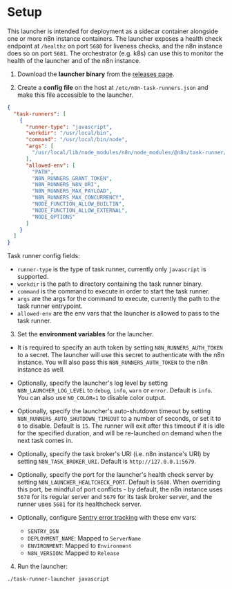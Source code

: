 # Setup

This launcher is intended for deployment as a sidecar container alongside one or more n8n instance containers. The launcher exposes a health check endpoint at `/healthz` on port `5680` for liveness checks, and the n8n instance does so on port `5681`. The orchestrator (e.g. k8s) can use this to monitor the health of the launcher and of the n8n instance.

1. Download the **launcher binary** from the [releases page](https://github.com/n8n-io/task-runner-launcher/releases).

2. Create a **config file** on the host at `/etc/n8n-task-runners.json` and make this file accessible to the launcher.

```json
{
  "task-runners": [
    {
      "runner-type": "javascript",
      "workdir": "/usr/local/bin",
      "command": "/usr/local/bin/node",
      "args": [
        "/usr/local/lib/node_modules/n8n/node_modules/@n8n/task-runner/dist/start.js"
      ],
      "allowed-env": [
        "PATH",
        "N8N_RUNNERS_GRANT_TOKEN",
        "N8N_RUNNERS_N8N_URI",
        "N8N_RUNNERS_MAX_PAYLOAD",
        "N8N_RUNNERS_MAX_CONCURRENCY",
        "NODE_FUNCTION_ALLOW_BUILTIN",
        "NODE_FUNCTION_ALLOW_EXTERNAL",
        "NODE_OPTIONS"
      ]
    }
  ]
}
```

Task runner config fields:

- `runner-type` is the type of task runner, currently only `javascript` is supported.
- `workdir` is the path to directory containing the task runner binary.
- `command` is the command to execute in order to start the task runner.
- `args` are the args for the command to execute, currently the path to the task runner entrypoint.
- `allowed-env` are the env vars that the launcher is allowed to pass to the task runner.

3. Set the **environment variables** for the launcher.

- It is required to specify an auth token by setting `N8N_RUNNERS_AUTH_TOKEN` to a secret. The launcher will use this secret to authenticate with the n8n instance. You will also pass this `N8N_RUNNERS_AUTH_TOKEN` to the n8n instance as well.

- Optionally, specify the launcher's log level by setting `N8N_LAUNCHER_LOG_LEVEL` to `debug`, `info`, `warn` or `error`. Default is `info`. You can also use `NO_COLOR=1` to disable color output.

- Optionally, specify the launcher's auto-shutdown timeout by setting `N8N_RUNNERS_AUTO_SHUTDOWN_TIMEOUT` to a number of seconds, or set it to `0` to disable. Default is `15`. The runner will exit after this timeout if it is idle for the specified duration, and will be re-launched on demand when the next task comes in.

- Optionally, specify the task broker's URI (i.e. n8n instance's URI) by setting `N8N_TASK_BROKER_URI`. Default is `http://127.0.0.1:5679`.

- Optionally, specify the port for the launcher's health check server by setting `N8N_LAUNCHER_HEALTCHECK_PORT`. Default is `5680`. When overriding this port, be mindful of port conflicts - by default, the n8n instance uses `5678` for its regular server and `5679` for its task broker server, and the runner uses `5681` for its healthcheck server. 

- Optionally, configure [Sentry error tracking](https://docs.sentry.io/platforms/go/configuration/options/) with these env vars:

  - `SENTRY_DSN`
  - `DEPLOYMENT_NAME`: Mapped to `ServerName`
  - `ENVIRONMENT`: Mapped to `Environment`
  - `N8N_VERSION`: Mapped to `Release`

4. Run the launcher:

```sh
./task-runner-launcher javascript
```
